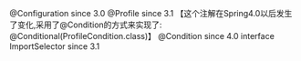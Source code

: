 @Configuration since 3.0
@Profile since 3.1   【这个注解在Spring4.0以后发生了变化,采用了@Condition的方式来实现了: @Conditional(ProfileCondition.class)】
@Condition since 4.0
interface ImportSelector since 3.1